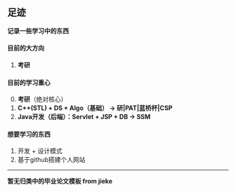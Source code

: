 ## 足迹

**记录一些学习中的东西**

#### 目前的大方向
1. **考研**

#### 目前的学习重心
0. **考研**（绝对核心）
1. **C++(STL) + DS + Algo（基础） -> 研|PAT|蓝桥杯|CSP**
2. **Java开发（后端）：Servlet + JSP + DB -> SSM**

#### 想要学习的东西
1. 开发 + 设计模式
2. 基于github搭建个人网站  

---

**暂无归类中的毕业论文模板 from jieke**
